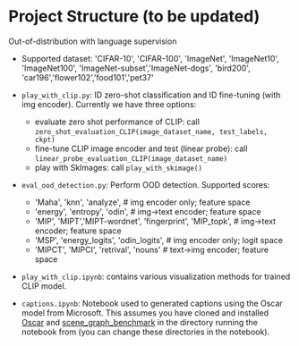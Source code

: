 # Project Structure (to be updated)
Out-of-distribution with language supervision
- Supported dataset: 'CIFAR-10', 'CIFAR-100', 'ImageNet', 'ImageNet10', 'ImageNet100', 'ImageNet-subset','ImageNet-dogs', 'bird200', 'car196','flower102','food101','pet37'

- `play_with_clip.py`: ID zero-shot classification and ID fine-tuning (with img encoder). Currently we have three options: 
   -  evaluate zero shot performance of CLIP: call `zero_shot_evaluation_CLIP(image_dataset_name, test_labels, ckpt)`
   -  fine-tune CLIP image encoder and test (linear probe): call `linear_probe_evaluation_CLIP(image_dataset_name)`
   -  play with SkImages: call `play_with_skimage()`


- `eval_ood_detection.py`: Perform OOD detection. Supported scores:
    -  'Maha', 'knn', 'analyze', # img encoder only; feature space 
    - 'energy', 'entropy', 'odin', # img->text encoder; feature space
    - 'MIP', 'MIPT','MIPT-wordnet', 'fingerprint', 'MIP_topk', # img->text encoder; feature space
    - 'MSP', 'energy_logits', 'odin_logits', # img encoder only; logit space
    - 'MIPCT', 'MIPCI', 'retrival', 'nouns' # text->img encoder; feature space

- `play_with_clip.ipynb`: contains various visualization methods for trained CLIP model.

- `captions.ipynb`: Notebook used to generated captions using the Oscar model from Microsoft. This assumes you have
cloned and installed [Oscar](https://github.com/microsoft/Oscar) and
[scene\_graph\_benchmark](https://github.com/microsoft/scene_graph_benchmark) in the directory running the notebook
from (you can change these directories in the notebook).


